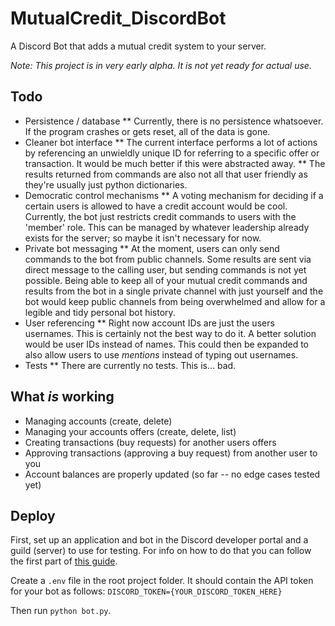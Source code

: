 # MutualCredit_DiscordBot
A Discord Bot that adds a mutual credit system to your server.

*Note: This project is in very early alpha. It is not yet ready for actual use.*

## Todo
* Persistence / database
  ** Currently, there is no persistence whatsoever. If the program crashes or gets reset, all of the data is gone.
* Cleaner bot interface
  ** The current interface performs a lot of actions by referencing an unwieldly unique ID for referring to a specific offer or transaction. It would be much better if this were abstracted away.
  ** The results returned from commands are also not all that user friendly as they're usually just python dictionaries.
* Democratic control mechanisms
  ** A voting mechanism for deciding if a certain users is allowed to have a credit account would be cool. Currently, the bot just restricts credit commands to users with the 'member' role. This can be managed by whatever leadership already exists for the server; so maybe it isn't necessary for now.
* Private bot messaging
  ** At the moment, users can only send commands to the bot from public channels. Some results are sent via direct message to the calling user, but sending commands is not yet possible. Being able to keep all of your mutual credit commands and results from the bot in a single private channel with just yourself and the bot would keep public channels from being overwhelmed and allow for a legible and tidy personal bot history.
* User referencing
  ** Right now account IDs are just the users usernames. This is certainly not the best way to do it. A better solution would be user IDs instead of names. This could then be expanded to also allow users to use *mentions* instead of typing out usernames.
* Tests
  ** There are currently no tests. This is... bad.

## What *is* working
* Managing accounts (create, delete)
* Managing your accounts offers (create, delete, list)
* Creating transactions (buy requests) for another users offers
* Approving transactions (approving a buy request) from another user to you
* Account balances are properly updated (so far -- no edge cases tested yet)



## Deploy
First, set up an application and bot in the Discord developer portal and a guild (server) to use for testing. For info on how to do that you can follow the first part of [this guide](https://realpython.com/how-to-make-a-discord-bot-python/#how-to-make-a-discord-bot-in-the-developer-portal).

Create a `.env` file in the root project folder. It should contain the API token for your bot as follows:
`DISCORD_TOKEN={YOUR_DISCORD_TOKEN_HERE}`

Then run `python bot.py`.
